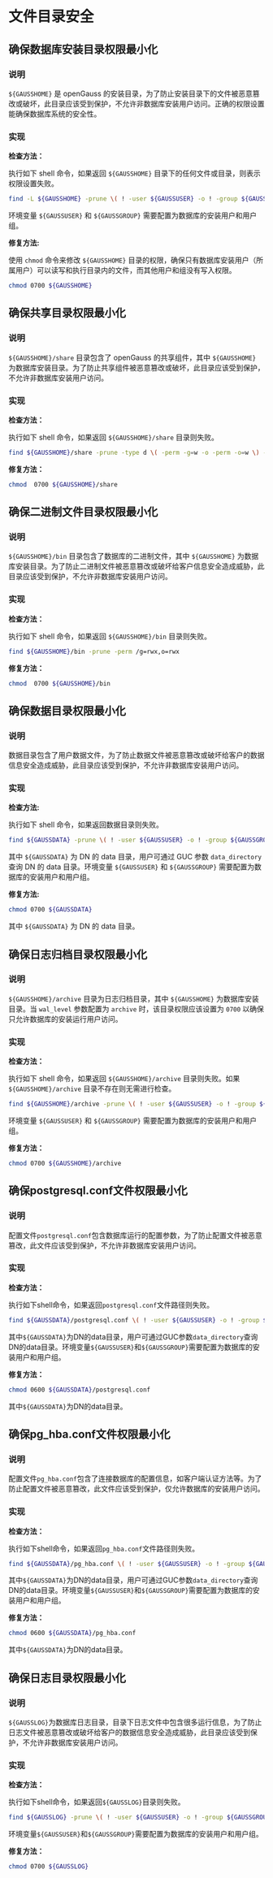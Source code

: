 # 文件目录安全

## 确保数据库安装目录权限最小化

### 说明

`${GAUSSHOME}` 是 openGauss 的安装目录，为了防止安装目录下的文件被恶意篡改或破坏，此目录应该受到保护，不允许非数据库安装用户访问。正确的权限设置能确保数据库系统的安全性。

### 实现

**检查方法：**

执行如下 shell 命令，如果返回 `${GAUSSHOME}` 目录下的任何文件或目录，则表示权限设置失败。

```bash
find -L ${GAUSSHOME} -prune \( ! -user ${GAUSSUSER} -o ! -group ${GAUSSGROUP} -o -perm /g=rwx,o=rwx \)
```

环境变量 `${GAUSSUSER}` 和 `${GAUSSGROUP}` 需要配置为数据库的安装用户和用户组。

**修复方法:**

使用 `chmod` 命令来修改 `${GAUSSHOME}` 目录的权限，确保只有数据库安装用户（所属用户）可以读写和执行目录内的文件，而其他用户和组没有写入权限。

```bash
chmod 0700 ${GAUSSHOME}
```

## 确保共享目录权限最小化

### 说明

`${GAUSSHOME}/share` 目录包含了 openGauss 的共享组件，其中 `${GAUSSHOME}` 为数据库安装目录。为了防止共享组件被恶意篡改或破坏，此目录应该受到保护，不允许非数据库安装用户访问。

### 实现

**检查方法：**

执行如下 shell 命令，如果返回 `${GAUSSHOME}/share` 目录则失败。

```bash
find ${GAUSSHOME}/share -prune -type d \( -perm -g=w -o -perm -o=w \) -exec ls -ld {} \;
```

**修复方法：**

```bash
chmod  0700 ${GAUSSHOME}/share
```

## 确保二进制文件目录权限最小化

### 说明

`${GAUSSHOME}/bin` 目录包含了数据库的二进制文件，其中 `${GAUSSHOME}` 为数据库安装目录。为了防止二进制文件被恶意篡改或破坏给客户信息安全造成威胁，此目录应该受到保护，不允许非数据库安装用户访问。

### 实现

**检查方法：**

执行如下 shell 命令，如果返回 `${GAUSSHOME}/bin` 目录则失败。

```bash
find ${GAUSSHOME}/bin -prune -perm /g=rwx,o=rwx
```

**修复方法：**

```bash
chmod  0700 ${GAUSSHOME}/bin
```

## 确保数据目录权限最小化

### 说明

数据目录包含了用户数据文件，为了防止数据文件被恶意篡改或破坏给客户的数据信息安全造成威胁，此目录应该受到保护，不允许非数据库安装用户访问。

### 实现

**检查方法:**

执行如下 shell 命令，如果返回数据目录则失败。

```bash
find ${GAUSSDATA} -prune \( ! -user ${GAUSSUSER} -o ! -group ${GAUSSGROUP} -o -perm /g=rwx,o=rwx \)
```

其中 `${GAUSSDATA}` 为 DN 的 data 目录，用户可通过 GUC 参数 `data_directory` 查询  DN 的 data 目录。环境变量 `${GAUSSUSER}` 和 `${GAUSSGROUP}` 需要配置为数据库的安装用户和用户组。

**修复方法:**

```bash
chmod 0700 ${GAUSSDATA}
```

其中 `${GAUSSDATA}` 为  DN 的 data 目录。

## 确保日志归档目录权限最小化

### 说明

`${GAUSSHOME}/archive` 目录为日志归档目录，其中 `${GAUSSHOME}` 为数据库安装目录。当 `wal_level` 参数配置为 `archive` 时，该目录权限应该设置为 `0700` 以确保只允许数据库的安装运行用户访问。

### 实现

**检查方法：**

执行如下 shell 命令，如果返回 `${GAUSSHOME}/archive` 目录则失败。如果 `${GAUSSHOME}/archive` 目录不存在则无需进行检查。

```bash
find ${GAUSSHOME}/archive -prune \( ! -user ${GAUSSUSER} -o ! -group ${GAUSSGROUP} -o -perm /g=rwx,o=rwx \)
```

环境变量 `${GAUSSUSER}` 和 `${GAUSSGROUP}` 需要配置为数据库的安装用户和用户组。

**修复方法：**

```bash
chmod 0700 ${GAUSSHOME}/archive
```

## 确保postgresql.conf文件权限最小化

### 说明

配置文件`postgresql.conf`包含数据库运行的配置参数，为了防止配置文件被恶意篡改，此文件应该受到保护，不允许非数据库安装用户访问。

### 实现

**检查方法：**

执行如下shell命令，如果返回`postgresql.conf`文件路径则失败。

```bash
find ${GAUSSDATA}/postgresql.conf \( ! -user ${GAUSSUSER} -o ! -group ${GAUSSGROUP} -o -perm /u=x,g=rwx,o=rwx \)
```

其中`${GAUSSDATA}`为DN的data目录，用户可通过GUC参数`data_directory`查询DN的data目录。环境变量`${GAUSSUSER}`和`${GAUSSGROUP}`需要配置为数据库的安装用户和用户组。

**修复方法：**

```bash
chmod 0600 ${GAUSSDATA}/postgresql.conf
```
其中`${GAUSSDATA}`为DN的data目录。

## 确保pg_hba.conf文件权限最小化

### 说明

配置文件`pg_hba.conf`包含了连接数据库的配置信息，如客户端认证方法等。为了防止配置文件被恶意篡改，此文件应该受到保护，仅允许数据库的安装用户访问。

### 实现

**检查方法：**

执行如下shell命令，如果返回`pg_hba.conf`文件路径则失败。

```bash
find ${GAUSSDATA}/pg_hba.conf \( ! -user ${GAUSSUSER} -o ! -group ${GAUSSGROUP} -o -perm /u=x,g=rwx,o=rwx \)
```

其中`${GAUSSDATA}`为DN的data目录，用户可通过GUC参数`data_directory`查询DN的data目录。环境变量`${GAUSSUSER}`和`${GAUSSGROUP}`需要配置为数据库的安装用户和用户组。

**修复方法：**

```bash
chmod 0600 ${GAUSSDATA}/pg_hba.conf
```

其中`${GAUSSDATA}`为DN的data目录。

## 确保日志目录权限最小化

### 说明

`${GAUSSLOG}`为数据库日志目录，目录下日志文件中包含很多运行信息，为了防止日志文件被恶意篡改或破坏给客户的数据信息安全造成威胁，此目录应该受到保护，不允许非数据库安装用户访问。

### 实现

**检查方法：**

执行如下shell命令，如果返回`${GAUSSLOG}`目录则失败。

```bash
find ${GAUSSLOG} -prune \( ! -user ${GAUSSUSER} -o ! -group ${GAUSSGROUP} -o -perm /g=rwx,o=rwx \)
```

环境变量`${GAUSSUSER}`和`${GAUSSGROUP}`需要配置为数据库的安装用户和用户组。

**修复方法：**

```bash
chmod 0700 ${GAUSSLOG}
```
